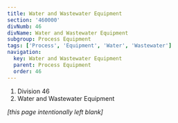 ```yaml
---
title: Water and Wastewater Equipment
section: '460000'
divNumb: 46
divName: Water and Wastewater Equipment
subgroup: Process Equipment
tags: ['Process', 'Equipment', 'Water', 'Wastewater']
navigation:
  key: Water and Wastewater Equipment
  parent: Process Equipment
  order: 46
---
```


   1. Division 46
   1. Water and Wastewater Equipment

*[this page intentionally left blank]*

